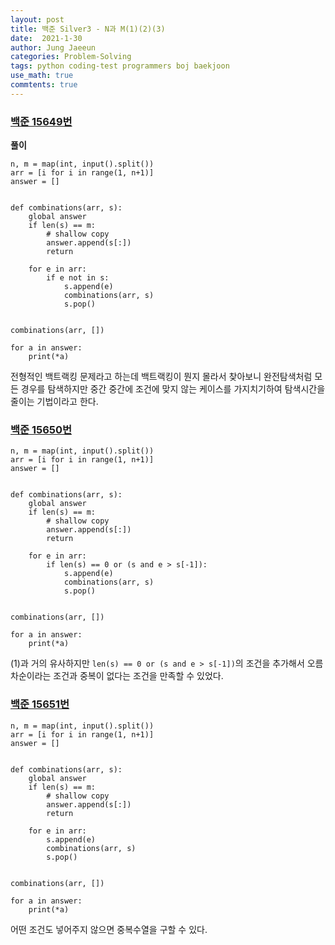 ```yaml
---
layout: post
title: 백준 Silver3 - N과 M(1)(2)(3)
date:  2021-1-30
author: Jung Jaeeun
categories: Problem-Solving
tags: python coding-test programmers boj baekjoon
use_math: true
commtents: true
---
```


### [백준 15649번](https://www.acmicpc.net/problem/15649)

**풀이**

```python3
n, m = map(int, input().split())
arr = [i for i in range(1, n+1)]
answer = []


def combinations(arr, s):
    global answer
    if len(s) == m:
        # shallow copy
        answer.append(s[:])
        return

    for e in arr:
        if e not in s:
            s.append(e)
            combinations(arr, s)
            s.pop()


combinations(arr, [])

for a in answer:
    print(*a)
```

전형적인 백트랙킹 문제라고 하는데 백트랙킹이 뭔지 몰라서 찾아보니 완전탐색처럼 모든 경우를 탐색하지만 중간 중간에 조건에 맞지 않는 케이스를 가지치기하여 탐색시간을 줄이는 기법이라고 한다.

### [백준 15650번](https://www.acmicpc.net/problem/15650)

```python3
n, m = map(int, input().split())
arr = [i for i in range(1, n+1)]
answer = []


def combinations(arr, s):
    global answer
    if len(s) == m:
        # shallow copy
        answer.append(s[:])
        return

    for e in arr:
        if len(s) == 0 or (s and e > s[-1]):
            s.append(e)
            combinations(arr, s)
            s.pop()


combinations(arr, [])

for a in answer:
    print(*a)
```

(1)과 거의 유사하지만 ```len(s) == 0 or (s and e > s[-1])```의 조건을 추가해서 오름차순이라는 조건과 중복이 없다는 조건을 만족할 수 있었다. 

### [백준 15651번](https://www.acmicpc.net/problem/15651)

```python3
n, m = map(int, input().split())
arr = [i for i in range(1, n+1)]
answer = []


def combinations(arr, s):
    global answer
    if len(s) == m:
        # shallow copy
        answer.append(s[:])
        return

    for e in arr:
        s.append(e)
        combinations(arr, s)
        s.pop()


combinations(arr, [])

for a in answer:
    print(*a)
```

어떤 조건도 넣어주지 않으면 중복수열을 구할 수 있다.